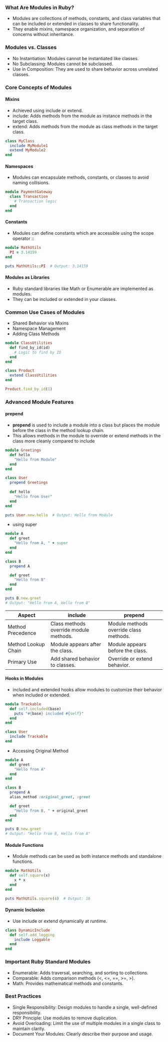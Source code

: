 ### What Are Modules in Ruby?
- Modules are collections of methods, constants, and class variables that can be included or extended in classes to share functionality.
- They enable mixins, namespace organization, and separation of concerns without inheritance.

### Modules vs. Classes
- No Instantiation: Modules cannot be instantiated like classes.
- No Subclassing: Modules cannot be subclassed.
- Use in Composition: They are used to share behavior across unrelated classes.

### Core Concepts of Modules
#### Mixins
- Achieved using include or extend.
- include: Adds methods from the module as instance methods in the target class.
- extend: Adds methods from the module as class methods in the target class.
```ruby
class MyClass
  include MyModule1
  extend MyModule2
end
```

#### Namespaces
- Modules can encapsulate methods, constants, or classes to avoid naming collisions.
```ruby
module PaymentGateway
  class Transaction
    # Transaction logic
  end
end
```

#### Constants
- Modules can define constants which are accessible using the scope operator ::
```ruby
module MathUtils
  PI = 3.14159
end

puts MathUtils::PI  # Output: 3.14159
```

#### Modules as Libraries
- Ruby standard libraries like Math or Enumerable are implemented as modules.
- They can be included or extended in your classes.

### Common Use Cases of Modules
- Shared Behavior via Mixins
- Namespace Management
- Adding Class Methods
```ruby
module ClassUtilities
  def find_by_id(id)
    # Logic to find by ID
  end
end

class Product
  extend ClassUtilities
end

Product.find_by_id(1)
```

### Advanced Module Features
#### prepend
- **prepend** is used to include a module into a class but places the module before the class in the method lookup chain.
- This allows methods in the module to override or extend methods in the class more cleanly compared to include
```ruby
module Greetings
  def hello
    "Hello from Module"
  end
end

class User
  prepend Greetings
  
  def hello
    "Hello from User"
  end
end

puts User.new.hello  # Output: Hello from Module
```

- using super
```ruby
module A
  def greet
    "Hello from A, " + super
  end
end

class B
  prepend A

  def greet
    "Hello from B"
  end
end

puts B.new.greet
# Output: "Hello from A, Hello from B"
```

| Aspect              | include                                | prepend                                |
|---------------------|----------------------------------------|----------------------------------------|
| Method Precedence	  | Class methods override module methods. | Module methods override class methods. |
| Method Lookup Chain | Module appears after the class.	       | Module appears before the class.       |
| Primary Use	      | Add shared behavior to classes.	       | Override or extend behavior.           |

#### Hooks in Modules
- included and extended hooks allow modules to customize their behavior when included or extended.
```ruby
module Trackable
  def self.included(base)
    puts "#{base} included #{self}"
  end
end

class User
  include Trackable
end
```

- Accessing Original Method
```ruby
module A
  def greet
    "Hello from A"
  end
end

class B
  prepend A
  alias_method :original_greet, :greet

  def greet
    "Hello from B, " + original_greet
  end
end

puts B.new.greet
# Output: "Hello from B, Hello from A"
```

#### Module Functions
- Module methods can be used as both instance methods and standalone functions.
```ruby
module MathUtils
  def self.square(x)
    x * x
  end
end

puts MathUtils.square(4)  # Output: 16
```

#### Dynamic Inclusion
- Use include or extend dynamically at runtime.
```ruby
class DynamicInclude
  def self.add_logging
    include Loggable
  end
end
```

### Important Ruby Standard Modules
- Enumerable: Adds traversal, searching, and sorting to collections.
- Comparable: Adds comparison methods (<, <=, ==, >=, >).
- Math: Provides mathematical methods and constants.

### Best Practices
- Single Responsibility: Design modules to handle a single, well-defined responsibility.
- DRY Principle: Use modules to remove duplication.
- Avoid Overloading: Limit the use of multiple modules in a single class to maintain clarity.
- Document Your Modules: Clearly describe their purpose and usage.


